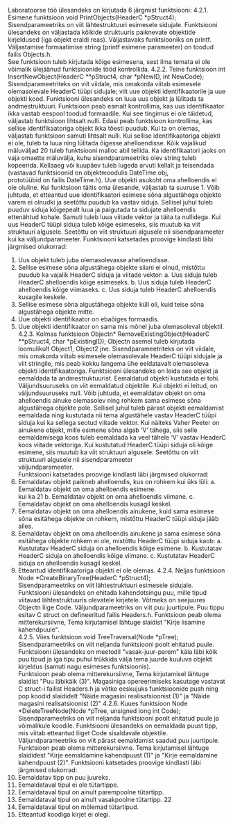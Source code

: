 Laboratoorse töö ülesandeks on kirjutada 6 järgmist funktsiooni: 
4.2.1. Esimene funktsioon 
void PrintObjects(HeaderC *pStruct4);  
Sisendparameetriks on viit lähtestruktuuri esimesele sidujale. Funktsiooni ülesandeks on 
väljastada kõikide struktuuris paiknevate objektide kirjeldused (iga objekt eraldi reas). 
Väljastavaks funktsiooniks on printf. Väljastamise formaatimise string (printf esimene 
parameeter) on toodud failis Objects.h.  
See funktsioon tuleb kirjutada kõige esimesena, sest ilma temata ei ole võimalik 
ülejäänud funktsioonide tööd kontrollida. 
4.2.2. Teine funktsioon 
int InsertNewObject(HeaderC **pStruct4, char *pNewID, int NewCode); 
Sisendparameetriteks on viit viidale, mis omakorda viitab esimesele olemasolevale 
HeaderC tüüpi sidujale; viit uue objekti identifikaatorile ja uue objekti kood. Funktsiooni 
ülesandeks on luua uus objekt ja lülitada ta andmestruktuuri. 
Funktsioon peab esmalt kontrollima, kas uus identifikaator ikka vastab eespool toodud 
formaadile. Kui see tingimus ei ole täidetud, väljastab funktsioon lihtsalt nulli. Edasi 
peab funktsioon kontrollima, kas sellise identifikaatoriga objekt ikka tõesti puudub. Kui 
ta on olemas, väljastab funktsioon samuti lihtsalt nulli. Kui sellise identifikaatoriga 
objekti ei ole, tuleb ta luua ning lülitada õigesse ahelloendisse. Kõik vajalikud mäluväljad 
20 
tuleb funktsiooni malloc abil tellida. Ka identifikaatori jaoks on vaja omaette mäluvälja, 
kuhu sisendparameetriks olev string tuleb kopeerida. Kellaaeg või kuupäev tuleb lugeda 
arvuti kellalt ja teisendada (vastavad funktsioonid on objektmoodulis DateTime.obj,  
prototüübid on failis DateTime.h). Uue objekti asukoht oma ahelloendis ei ole oluline. 
Kui funktsioon täitis oma ülesande, väljastab ta suuruse 1. 
Võib juhtuda, et etteantud uue identifikaatori esimese sõna algustähega objekte varem ei 
olnudki ja seetõttu puudub ka vastav siduja. Sellisel juhul tuleb puuduv siduja kõigepealt 
luua ja paigutada ta sidujate ahelloendis ettenähtud kohale. Samuti tuleb luua viitade 
vektor ja täita ta nullidega. Kui uus HeaderC tüüpi siduja tuleb kõige esimeseks, siis 
muutub ka viit struktuuri algusele. Seetõttu on viit struktuuri algusele nii 
sisendparameeter  kui ka väljundparameeter. 
Funktsiooni katsetades proovige kindlasti läbi järgmised olukorrad: 
1. Uus objekt tuleb juba olemasolevasse ahelloendisse. 
2. Sellise esimese sõna algustähega objekte siiani ei olnud, mistõttu puudub ka vajalik 
HeaderC siduja ja viitade vektor: 
a. Uus siduja tuleb HeaderC ahelloendis kõige esimeseks. 
b. Uus siduja tuleb HeaderC ahelloendis kõige viimaseks. 
c. Uus siduja tuleb HeaderC ahelloendis kusagile keskele. 
3. Sellise esimese sõna algustähega objekte küll oli, kuid teise sõna algustähega objekte 
mitte. 
4. Uue objekti identifikaator on ebaõiges formaadis. 
5. Uue objekti identifikaator on sama mis mõnel juba olemasoleval objektil. 
4.2.3. Kolmas funktsioon 
Objectn* RemoveExistingObject(HeaderC **pStruct4, char *pExistingID); 
Objectn asemel tuleb kirjutada loomulikult Object1,  Object2  jne. Sisendparameetriteks 
on viit viidale, mis omakorda viitab esimesele olemasolevale HeaderC tüüpi sidujale ja 
viit 
stringile, mis peab kokku langema ühe eeldatavalt olemasoleva objekti 
identifikaatoriga. Funktsiooni ülesandeks on leida see objekt ja eemaldada ta 
andmestruktuurist. Eemaldatud objekti kustutada ei tohi. Väljundsuuruseks on viit 
eemaldatud objektile. Kui objekti ei leitud, on väljundsuuruseks null. 
Võib juhtuda, et eemaldatav objekt on oma ahelloendis ainuke olemasolev ning rohkem 
sama esimese sõna algustähega objekte pole. Sellisel juhul tuleb pärast objekti 
eemaldamist eemaldada ning kustutada nii tema algustähele vastav HeaderC tüüpi siduja 
kui ka sellega seotud viitade vektor. Kui näiteks Vaher Peeter on ainukene objekt, mille 
esimene sõna algab ‘V’ tähega, siis selle eemaldamisega koos tuleb eemaldada ka veel 
tähele ‘V’ vastav HeaderC koos viitade vektoriga. 
Kui kustutatud HeaderC tüüpi siduja oli kõige esimene, siis muutub ka viit struktuuri 
algusele. Seetõttu on viit struktuuri algusele nii sisendparameeter  
väljundparameeter.  
Funktsiooni katsetades proovige kindlasti läbi järgmised olukorrad: 
1. Eemaldatav objekt paikneb ahelloendis, kus on rohkem kui üks lüli: 
a. Eemaldatav objekt on oma ahelloendis esimene.   
kui ka 
21 
b. Eemaldatav objekt on oma ahelloendis viimane. 
c. Eemaldatav objekt on oma ahelloendis kusagil keskel. 
2. Eemaldatav objekt on oma ahelloendis ainukene, kuid sama esimese sõna esitähega 
objekte on rohkem, mistõttu HeaderC tüüpi siduja jääb alles. 
3. Eemaldatav objekt on oma ahelloendis ainukene ja sama esimese sõna esitähega 
objekte rohkem ei ole, mistõttu HeaderC tüüpi siduja kaob: 
a. Kustutatav HeaderC siduja on ahelloendis kõige esimene. 
b. Kustutatav HeaderC siduja on ahelloendis kõige viimane. 
c. Kustutatav HeaderC siduja on ahelloendis kusagil keskel. 
4. Etteantud identifikaatoriga objekti ei ole olemas. 
4.2.4. Neljas funktsioon 
Node *CreateBinaryTree(HeaderC *pStruct4);  
Sisendparameetriks on viit lähtestruktuuri esimesele sidujale. Funktsiooni ülesandeks on 
ehitada kahendotsingu puu, mille tipud viitavad lähtestruktuuris olevatele kirjetele. 
Võtmeks on seejuures Objectn liige Code. Väljundparameetriks on viit puu juurtipule. 
Puu tippu esitav C struct on defineeritud failis Headers.h. 
Funktsioon peab olema mitterekursiivne, Tema kirjutamisel lähtuge slaidist "Kirje 
lisamine kahendpuule".  
4.2.5. Viies funktsioon 
void TreeTraversal(Node *pTree);  
Sisendparameetriks on viit neljanda funktsiooni poolt ehitatud puule. Funktsiooni 
ülesandeks on meetodil "vasak-juur-parem" käia läbi kõik puu tipud ja iga tipu puhul 
trükkida välja tema juurde kuuluva objekti kirjeldus (samuti nagu esimeses funktsioonis).  
Funktsioon peab olema mitterekursiivne, Tema kirjutamisel lähtuge slaidist "Puu läbikäik 
(3)". Magasiniga opereerimiseks kasutage vastavat C struct-i failist Headers.h ja võtke 
eeskujuks funktsioonide push ning pop koodid slaididelt "Näide magasini realisatsioonist 
(1)" ja "Näide magasini realisatsioonist (2)" 
4.2.6. Kuues funktsioon 
Node *DeleteTreeNode(Node *pTree, unsigned long int Code);  
Sisendparameetriks on viit neljanda funktsiooni poolt ehitatud puule ja võimalikule 
koodile. Funktsiooni ülesandeks on eemaldada puust tipp, mis viitab etteantud liiget Code 
sisaldavale objektile. Väljundparameetriks on viit pärast eemaldamist saadud puu 
juurtipule. 
Funktsioon peab olema mitterekursiivne. Tema kirjutamisel lähtuge slaididest "Kirje 
eemaldamine kahendpuust (1)" ja "Kirje eemaldamine kahendpuust (2)". 
Funktsiooni katsetades proovige kindlasti läbi järgmised olukorrad: 
1. Eemaldatav tipp on puu juureks. 
2. Eemaldataval tipul ei ole tütartippe. 
3. Eemaldataval tipul on ainult parempoolne tütartipp. 
4. Eemaldataval tipul on ainult vasakpoolne tütartipp. 
22 
5. Eemaldataval tipul on mõlemad tütartipud. 
6. Etteantud koodiga kirjet ei olegi. 
